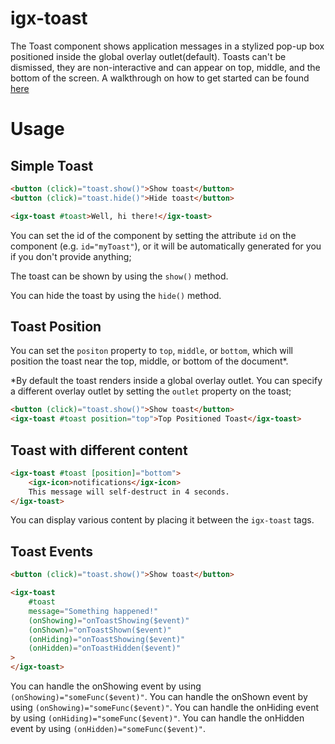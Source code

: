 # igx-toast

The Toast component shows application messages in a stylized pop-up box positioned inside the global overlay outlet(default). Toasts can't be dismissed, they are non-interactive and can appear on top, middle, and the bottom of the screen. A walkthrough on how to get started can be found [here](https://www.infragistics.com/products/ignite-ui-angular/angular/components/toast.html)

# Usage

## Simple Toast

```html
<button (click)="toast.show()">Show toast</button>
<button (click)="toast.hide()">Hide toast</button>

<igx-toast #toast>Well, hi there!</igx-toast>
```

You can set the id of the component by setting the attribute `id` on the component (e.g. `id="myToast"`), or it will be automatically generated for you if you don't provide anything;

The toast can be shown by using the `show()` method.

You can hide the toast by using the `hide()` method.

## Toast Position
You can set the `positon` property to `top`, `middle`, or `bottom`, which will position the toast near the top, middle, or bottom of the document*.

*By default the toast renders inside a global overlay outlet. You can specify a different overlay outlet by setting the `outlet` property on the toast;

```html
<button (click)="toast.show()">Show toast</button>
<igx-toast #toast position="top">Top Positioned Toast</igx-toast>
```

## Toast with different content

```html
<igx-toast #toast [position]="bottom">
    <igx-icon>notifications</igx-icon>
    This message will self-destruct in 4 seconds.
</igx-toast>
```

You can display various content by placing it between the `igx-toast` tags.

## Toast Events

```html
<button (click)="toast.show()">Show toast</button>

<igx-toast
    #toast
    message="Something happened!"
    (onShowing)="onToastShowing($event)"
    (onShown)="onToastShown($event)"
    (onHiding)="onToastShowing($event)"
    (onHidden)="onToastHidden($event)"
>
</igx-toast>
```

You can handle the onShowing event by using `(onShowing)="someFunc($event)"`.
You can handle the onShown event by using `(onShowing)="someFunc($event)"`.
You can handle the onHiding event by using `(onHiding)="someFunc($event)"`.
You can handle the onHidden event by using `(onHidden)="someFunc($event)"`.
